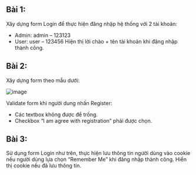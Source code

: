 ## Bài 1:

Xây dựng form Login để thực hiện đăng nhập hệ thống với 2 tài khoản:
+ Admin: admin – 123123
+ User: user – 123456
Hiện thị lời chào + tên tài khoản khi đăng nhập thành công.


## Bài 2:

Xây dựng form theo mẫu dưới:

![image](https://github.com/karimheal/PHP_All_Of_The_Things/assets/93731698/22986a0b-d99c-482f-9a75-2739f6744228)


Validate form khi người dung nhấn Register:
+ Các textbox không được để trống.
+ Checkbox “I am agree with registration” phải được chọn.


## Bài 3:

Sử dụng form Login như trên, thực hiện lưu thông tin người dùng vào cookie nếu
người dùng lựa chọn “Remember Me” khi đăng nhập thành công.
Hiển thị cookie nếu đã lưu thông tin.
